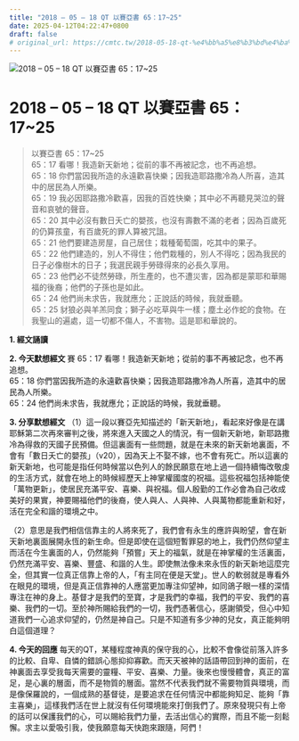 ```yaml
---
title: "2018 – 05 – 18 QT 以賽亞書 65：17~25"
date: 2025-04-12T04:22:47+0800
draft: false
# original_url: https://cmtc.tw/2018-05-18-qt-%e4%bb%a5%e8%b3%bd%e4%ba%9e%e6%9b%b8-65%ef%bc%9a1725
---
```


![2018 – 05 – 18 QT 以賽亞書 65：17\~25](/images/qt.jpg   "2018 – 05 – 18 QT 以賽亞書 65：17\~25")

# 2018 – 05 – 18 QT 以賽亞書 65：17\~25

> 以賽亞書 65：17\~25  
> 65：17 看哪！我造新天新地；從前的事不再被記念，也不再追想。  
> 65：18 你們當因我所造的永遠歡喜快樂；因我造耶路撒冷為人所喜，造其中的居民為人所樂。  
> 65：19 我必因耶路撒冷歡喜，因我的百姓快樂；其中必不再聽見哭泣的聲音和哀號的聲音。  
> 65：20 其中必沒有數日夭亡的嬰孩，也沒有壽數不滿的老者；因為百歲死的仍算孩童，有百歲死的罪人算被咒詛。  
> 65：21 他們要建造房屋，自己居住；栽種葡萄園，吃其中的果子。  
> 65：22 他們建造的，別人不得住；他們栽種的，別人不得吃；因為我民的日子必像樹木的日子；我選民親手勞碌得來的必長久享用。  
> 65：23 他們必不徒然勞碌，所生產的，也不遭災害，因為都是蒙耶和華賜福的後裔；他們的子孫也是如此。  
> 65：24 他們尚未求告，我就應允；正說話的時候，我就垂聽。  
> 65：25 豺狼必與羊羔同食；獅子必吃草與牛一樣；塵土必作蛇的食物。在我聖山的遍處，這一切都不傷人，不害物。這是耶和華說的。

**1. 經文誦讀**

**2.  今天默想經文**
賽 65：17 看哪！我造新天新地；從前的事不再被記念，也不再追想。  
65：18 你們當因我所造的永遠歡喜快樂；因我造耶路撒冷為人所喜，造其中的居民為人所樂。  
65：24 他們尚未求告，我就應允；正說話的時候，我就垂聽。

**3. 分享默想經文**
（1）這一段以賽亞先知描述的「新天新地」，看起來好像是在講耶穌第二次再來審判之後，將來進入天國之人的情況，有一個新天新地，新耶路撒冷為得救的天國子民預備。但這裏面有一些問題，就是在未來的新天新地裏面，不會有「數日夭亡的嬰孩」（v20），因為天上不娶不嫁，也不會有死亡。所以這裏的新天新地，也可能是指任何時候當以色列人的餘民願意在地上過一個持續悔改敬虔的生活方式，就會在地上的時候經歷天上神掌權國度的祝福。這些祝福包括神能使「萬物更新」，使居民充滿平安、喜樂、與祝福。個人殷勤的工作必會為自己收成美好的果實，神要賜福他們的後裔，使人與人、人與神、人與萬物都能重新和好，活在完全和諧的環境之中。

（2）意思是我們相信信靠主的人將來死了，我們會有永生的應許與盼望，會在新天新地裏面展開永恆的新生命。但是即使在這個短暫罪惡的地上，我們仍然仰望主而活在今生裏面的人，仍然能夠「預嘗」天上的福氣，就是在神掌權的生活裏面，仍然充滿平安、喜樂、豐盛、和諧的人生。即使無法像未來永恆的新天新地這麼完全，但其實一位真正信靠上帝的人，「有主同在便是天堂」。世人的軟弱就是專看外在眼見的環境，但是真正信靠神的人應當更加專注仰望神，如同鴿子眼一樣的深情專注在神的身上。基督才是我們的至寶，才是我們的幸福，我們的平安、我們的喜樂、我們的一切。至於神所賜給我們的一切，我們憑著信心，感謝領受，但心中知道我們一心追求仰望的，仍然是神自己。只是不知道有多少神的兒女，真正能夠明白這個道理？

**4. 今天的回應**
每天的QT，某種程度神真的保守我的心，比較不會像從前落入許多的比較、自卑、自憐的錯誤心態抑抑寡歡。而天天被神的話語帶回到神的面前，在神裏面去享受我每天需要的靈糧、平安、喜樂、力量。後來也慢慢體會，真正的富足，是心裏的層面，而不是物質的層面。當然不代表我們就不需要物質與環境，而是像保羅說的，一個成熟的基督徒，是要追求在任何情況中都能夠知足、能夠「靠主喜樂」，這樣我們活在世上就沒有任何環境能來打倒我們了。原來發現只有上帝的話可以保護我們的心，可以賜給我們力量，去活出信心的實際，而且不能一刻鬆懈。求主以愛吸引我，使我願意每天快跑來跟隨，阿們！

